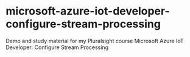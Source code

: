 # microsoft-azure-iot-developer-configure-stream-processing
Demo and study material for my Pluralsight course Microsoft Azure IoT Developer: Configure Stream Processing
